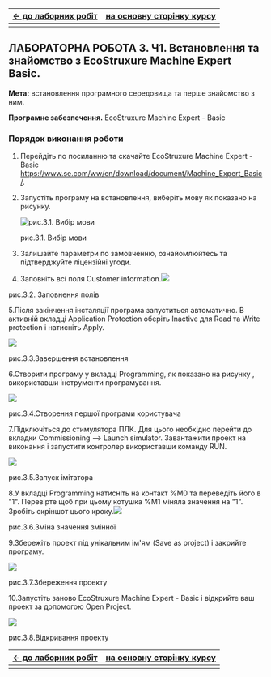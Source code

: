 | [<- до лаборних робіт](README.md) | [на основну сторінку курсу](../README.md) |
| --------------------------------- | ----------------------------------------- |
|                                   |                                           |

## ЛАБОРАТОРНА РОБОТА 3. Ч1. Встановлення та знайомство з EcoStruxure Machine Expert Basic. 

**Мета:** встановлення програмного середовища та перше знайомство з ним.

**Програмне забезпечення.** EcoStruxure Machine Expert - Basic

### **Порядок виконання роботи**

1. Перейдіть по посиланню та скачайте EcoStruxure Machine Expert - Basic https://www.se.com/ww/en/download/document/Machine_Expert_Basic/.

2. Запустіть програму на встановлення, виберіть мову як показано на рисунку.

   ![рис.3.1. Вибір мови](media0/pic_07.png)

   рис.3.1. Вибір мови

3. Залишайте параметри по замовченню, ознайомлюйтесь та підтверджуйте ліцензійні угоди.

4. Заповніть всі поля Customer information.![](media0/pic_08.png)

рис.3.2. Заповнення полів

5.Після закінчення інсталяції програма запуститься автоматично. В активній вкладці Application Protection оберіть Inactive для Read та Write protection і натисніть Apply.

![](media0/pic_09.png)

рис.3.3.Завершення встановлення

6.Створити програму у вкладці Programming, як показано на рисунку , використавши інструменти програмування.

![](media0/pic_02.png)

рис.3.4.Створення першої програми користувача

7.Підключіться до стимулятора ПЛК. Для цього необхідно перейти до вкладки Commissioning --\> Launch simulator. Завантажити проект на виконання і запустити контролер використавши команду RUN. 

![](media0/pic_03.png)

рис.3.5.Запуск імітатора

8.У вкладці Programming натисніть на контакт %M0 та переведіть його в "1". Перевірте щоб при цьому котушка %M1 міняла значення на "1". Зробіть скріншот цього кроку.![](media0/pic_04.png)

рис.3.6.Зміна значення змінної

9.Збережіть проект під унікальним ім'ям (Save as project)  і закрийте програму.

![](media0/pic_05.png)

рис.3.7.Збереження проекту

10.Запустіть заново EcoStruxure Machine Expert - Basic і відкрийте ваш проект за допомогою Open Project.

![](media0/pic_06.png)

рис.3.8.Відкривання проекту

| [<- до лаборних робіт](README.md) | [на основну сторінку курсу](../README.md) |
| --------------------------------- | ----------------------------------------- |
|                                   |                                           |



